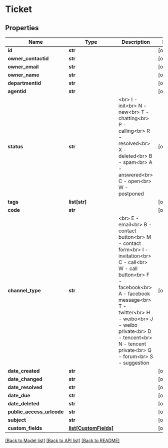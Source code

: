 # Ticket

## Properties
Name | Type | Description | Notes
------------ | ------------- | ------------- | -------------
**id** | **str** |  | [optional] 
**owner_contactid** | **str** |  | [optional] 
**owner_email** | **str** |  | [optional] 
**owner_name** | **str** |  | [optional] 
**departmentid** | **str** |  | [optional] 
**agentid** | **str** |  | [optional] 
**status** | **str** | &lt;br&gt; I - init&lt;br&gt; N - new&lt;br&gt; T - chatting&lt;br&gt; P - calling&lt;br&gt; R - resolved&lt;br&gt; X - deleted&lt;br&gt; B - spam&lt;br&gt; A - answered&lt;br&gt; C - open&lt;br&gt; W - postponed | [optional] 
**tags** | **list[str]** |  | [optional] 
**code** | **str** |  | [optional] 
**channel_type** | **str** | &lt;br&gt; E - email&lt;br&gt; B - contact button&lt;br&gt; M - contact form&lt;br&gt; I - invitation&lt;br&gt; C - call&lt;br&gt; W - call button&lt;br&gt; F - facebook&lt;br&gt; A - facebook message&lt;br&gt; T - twitter&lt;br&gt; H - weibo&lt;br&gt; J - weibo private&lt;br&gt; D - tencent&lt;br&gt; N - tencent private&lt;br&gt; Q - forum&lt;br&gt; S - suggestion | [optional] 
**date_created** | **str** |  | [optional] 
**date_changed** | **str** |  | [optional] 
**date_resolved** | **str** |  | [optional] 
**date_due** | **str** |  | [optional] 
**date_deleted** | **str** |  | [optional] 
**public_access_urlcode** | **str** |  | [optional] 
**subject** | **str** |  | [optional] 
**custom_fields** | [**list[CustomFields]**](CustomFields.md) |  | [optional] 

[[Back to Model list]](../README.md#documentation-for-models) [[Back to API list]](../README.md#documentation-for-api-endpoints) [[Back to README]](../README.md)


